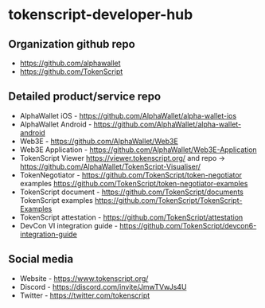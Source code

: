 # tokenscript-developer-hub

## Organization github repo
- https://github.com/alphawallet
- https://github.com/TokenScript

## Detailed product/service repo
- AlphaWallet iOS - https://github.com/AlphaWallet/alpha-wallet-ios
- AlphaWallet Android - https://github.com/AlphaWallet/alpha-wallet-android
- Web3E - https://github.com/AlphaWallet/Web3E
- Web3E Application - https://github.com/AlphaWallet/Web3E-Application
- TokenScript Viewer https://viewer.tokenscript.org/ and repo -> https://github.com/AlphaWallet/TokenScript-Visualiser/
- TokenNegotiator - https://github.com/TokenScript/token-negotiator examples https://github.com/TokenScript/token-negotiator-examples
- TokenScript document - https://github.com/TokenScript/documents TokenScript examples https://github.com/TokenScript/TokenScript-Examples
- TokenScript attestation - https://github.com/TokenScript/attestation 
- DevCon VI integration guide - https://github.com/TokenScript/devcon6-integration-guide

## Social media
- Website - https://www.tokenscript.org/
- Discord - https://discord.com/invite/JmwTVwJs4U
- Twitter - https://twitter.com/tokenscript
